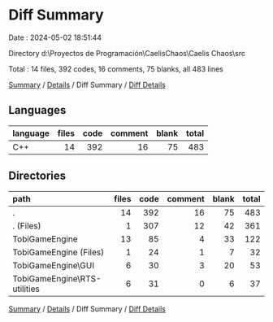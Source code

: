 # Diff Summary

Date : 2024-05-02 18:51:44

Directory d:\\Proyectos de Programación\\CaelisChaos\\Caelis Chaos\\src

Total : 14 files,  392 codes, 16 comments, 75 blanks, all 483 lines

[Summary](results.md) / [Details](details.md) / Diff Summary / [Diff Details](diff-details.md)

## Languages
| language | files | code | comment | blank | total |
| :--- | ---: | ---: | ---: | ---: | ---: |
| C++ | 14 | 392 | 16 | 75 | 483 |

## Directories
| path | files | code | comment | blank | total |
| :--- | ---: | ---: | ---: | ---: | ---: |
| . | 14 | 392 | 16 | 75 | 483 |
| . (Files) | 1 | 307 | 12 | 42 | 361 |
| TobiGameEngine | 13 | 85 | 4 | 33 | 122 |
| TobiGameEngine (Files) | 1 | 24 | 1 | 7 | 32 |
| TobiGameEngine\\GUI | 6 | 30 | 3 | 20 | 53 |
| TobiGameEngine\\RTS-utilities | 6 | 31 | 0 | 6 | 37 |

[Summary](results.md) / [Details](details.md) / Diff Summary / [Diff Details](diff-details.md)